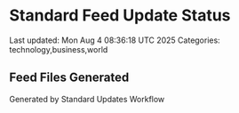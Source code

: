 # Standard Feed Update Status
Last updated: Mon Aug  4 08:36:18 UTC 2025
Categories: technology,business,world

## Feed Files Generated

Generated by Standard Updates Workflow
